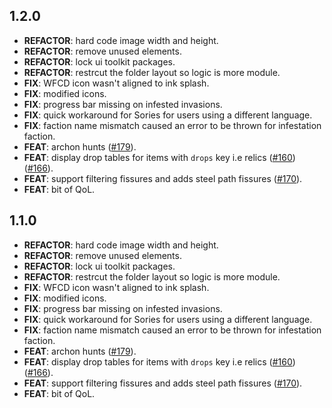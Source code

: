 ## 1.2.0

 - **REFACTOR**: hard code image width and height.
 - **REFACTOR**: remove unused elements.
 - **REFACTOR**: lock ui toolkit packages.
 - **REFACTOR**: restrcut the folder layout so logic is more module.
 - **FIX**: WFCD icon wasn't aligned to ink splash.
 - **FIX**: modified icons.
 - **FIX**: progress bar missing on infested invasions.
 - **FIX**: quick workaround for Sories for users using a different language.
 - **FIX**: faction name mismatch caused an error to be thrown for infestation faction.
 - **FEAT**: archon hunts ([#179](https://github.com/WFCD/navis/issues/179)).
 - **FEAT**: display drop tables for items with `drops` key i.e relics ([#160](https://github.com/WFCD/navis/issues/160)) ([#166](https://github.com/WFCD/navis/issues/166)).
 - **FEAT**: support filtering fissures and adds steel path fissures ([#170](https://github.com/WFCD/navis/issues/170)).
 - **FEAT**: bit of QoL.

## 1.1.0

 - **REFACTOR**: hard code image width and height.
 - **REFACTOR**: remove unused elements.
 - **REFACTOR**: lock ui toolkit packages.
 - **REFACTOR**: restrcut the folder layout so logic is more module.
 - **FIX**: WFCD icon wasn't aligned to ink splash.
 - **FIX**: modified icons.
 - **FIX**: progress bar missing on infested invasions.
 - **FIX**: quick workaround for Sories for users using a different language.
 - **FIX**: faction name mismatch caused an error to be thrown for infestation faction.
 - **FEAT**: archon hunts ([#179](https://github.com/WFCD/navis/issues/179)).
 - **FEAT**: display drop tables for items with `drops` key i.e relics ([#160](https://github.com/WFCD/navis/issues/160)) ([#166](https://github.com/WFCD/navis/issues/166)).
 - **FEAT**: support filtering fissures and adds steel path fissures ([#170](https://github.com/WFCD/navis/issues/170)).
 - **FEAT**: bit of QoL.

